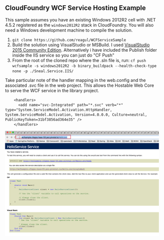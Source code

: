 ## CloudFoundry WCF Service Hosting Example

This sample assumes you have an existing Windows 2012R2 cell with .NET 4.5.2 registered as the `windows2012R2`
stack in CloudFoundry. You will also need a Windows development machine to compile the solution.

1. `git clone https://github.com/reagul/WCFServiceSample`
2. Build the solution using VisualStudio or MSBuild. I used [VisualStudio 2015 Community Edition](https://www.visualstudio.com/en-us/products/visual-studio-community-vs.aspx). Alternatively i have included the Publish folder inside the IIS service so you can just do "CF Push"
3. From the root of the cloned repo where the .sln file is, run: `cf push wcfsample -s windows2012R2 -b binary_buildpack --health-check-type none -p ./Sneal.Service.IIS/`

Take particular note of the handler mapping in the web.config and the associated .svc file in the web project. This
allows the Hostable Web Core to serve the WCF service in the library project.

```
    <handlers>
      <add name="svc-Integrated" path="*.svc" verb="*" type="System.ServiceModel.Activation.HttpHandler, System.ServiceModel.Activation, Version=4.0.0.0, Culture=neutral, PublicKeyToken=31bf3856ad364e35" />
    </handlers>
```

![alt text](https://github.com/reagul/WCFServiceSample/blob/master/PCF-WCF_Sample.png)
